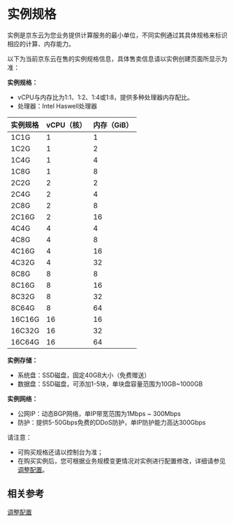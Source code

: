 # 实例规格

实例是京东云为您业务提供计算服务的最小单位，不同实例通过其具体规格来标识相应的计算、内存能力。

以下为当前京东云在售的实例规格信息，具体售卖信息请以实例创建页面所显示为准：


**实例规格：**

* vCPU与内存比为1:1、1:2、1:4或1:8，提供多种处理器内存配比。
* 处理器：Intel Haswell处理器 

实例规格|vCPU（核）|内存（GiB）
:---|:---|:---
|1C1G|1|1
|1C2G|1|2
|1C4G|1|4
|1C8G|1|8
|2C2G|2|2
|2C4G|2|4
|2C8G |2 |8
|2C16G |2 |16
|4C4G |4 |4
|4C8G |4 |8
|4C16G | 4|16
|4C32G | 4|32
|8C8G |8 |8
|8C16G |8 |16
|8C32G |8 |32
|8C64G |8 |64
|16C16G |16 |16
|16C32G |16 |32
|16C64G |16 |64

**实例存储：**

* 系统盘：SSD磁盘，固定40GB大小（免费赠送）
* 数据盘：SSD磁盘，可添加1-5块，单块盘容量范围为10GB~1000GB

**实例网络：**

* 公网IP：动态BGP网络，单IP带宽范围为1Mbps ~ 300Mbps
* 防护：提供5-50Gbps免费的DDoS防护，单IP防护能力高达300Gbps




请注意：

* 可购买规格还请以控制台为准；
* 在购买实例后，您可根据业务规模变更情况对实例进行配置修改，详细请参见[调整配置](../Operation-Guide/Instance/Resize-Instance.md)。

## 相关参考

[调整配置](../Operation-Guide/Instance/Resize-Instance.md)
